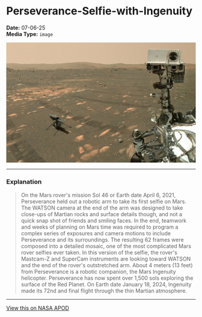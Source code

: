 # Perseverance-Selfie-with-Ingenuity

**Date:** 07-06-25  
**Media Type:** `image`  

![Image](image.jpg)



---

### Explanation

> On the Mars rover's mission Sol 46 or Earth date April 6, 2021, Perseverance held out a robotic arm to take its first selfie on Mars. The WATSON camera at the end of the arm was designed to take close-ups of Martian rocks and surface details though, and not a quick snap shot of friends and smiling faces. In the end, teamwork and weeks of planning on Mars time was required to program a complex series of exposures and camera motions to include Perseverance and its surroundings. The resulting 62 frames were composed into a detailed mosaic, one of the most complicated Mars rover selfies ever taken. In this version of the selfie, the rover's Mastcam-Z and SuperCam instruments are looking toward WATSON and the end of the rover's outstretched arm. About 4 meters (13 feet) from Perseverance is a robotic companion, the Mars Ingenuity helicopter. Perseverance has now spent over 1,500 sols exploring the surface of the Red Planet. On Earth date January 18, 2024, Ingenuity made its 72nd and final flight through the thin Martian atmosphere.

---

[View this on NASA APOD](https://apod.nasa.gov/apod/astropix.html)
